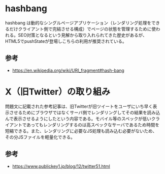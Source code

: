# hashbang

hashbang は動的なシングルページアプリケーション（レンダリング処理をできるだけクライアント側で完結させる構成）でページの状態を管理するために使われる。SEO対策となるという見解から取り入れられてきた歴史があるが、HTML5でpushStateが登場しこちらの利用が推奨されている。

## 参考

- https://en.wikipedia.org/wiki/URI_fragment#hash-bang

# X（旧Twitter）の取り組み

問題文に記載された参考記事は、旧Twitterが旧ツイートをユーザにいち早く表示させるためにブラウザではなくサーバ側でレンダリングしてその結果を読み込んで表示させるようにしたという内容である。モバイル等のスペックが低いクライアントであってもレンダリングするのは高スペックなサーバであるため時間を短縮できる。また、レンダリングに必要なJS処理も読み込む必要がないため、その分JSファイルを軽量化できる。

## 参考

- https://www.publickey1.jp/blog/12/twitter51.html
